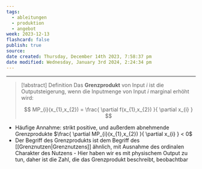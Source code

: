 ```yaml
---
tags:
  - ableitungen
  - produktion
  - angebot
week: 2023-12-13
flashcard: false
publish: true
source: 
date created: Thursday, December 14th 2023, 7:58:37 pm
date modified: Wednesday, January 3rd 2024, 2:24:34 pm
---
```

***

> [!abstract] Definition 
> Das **Grenzprodukt** von Input $i$ ist die Outputsteigerung, wenn die Inputmenge von Input $i$ marginal erhöht wird:
>
> $$
> MP_{i}(x_{1},x_{2}) = \frac{ \partial f(x_{1},x_{2}) }{ \partial x_{i} } 
> $$

- Häufige Annahme: strikt positive, und außerdem abnehmende Grenzprodukte $\frac{ \partial MP_{i}(x_{1},x_{2}) }{ \partial x_{i} } < 0$
- Der Begriff des Grenzprodukts ist dem Begriff des [[Grenznutzen|Grenznutzens]] ähnlich, mit Ausnahme des ordinalen Charakter des Nutzens - Hier haben wir es mit physischem Output zu tun, daher ist die Zahl, die das Grenzprodukt beschreibt, beobachtbar
